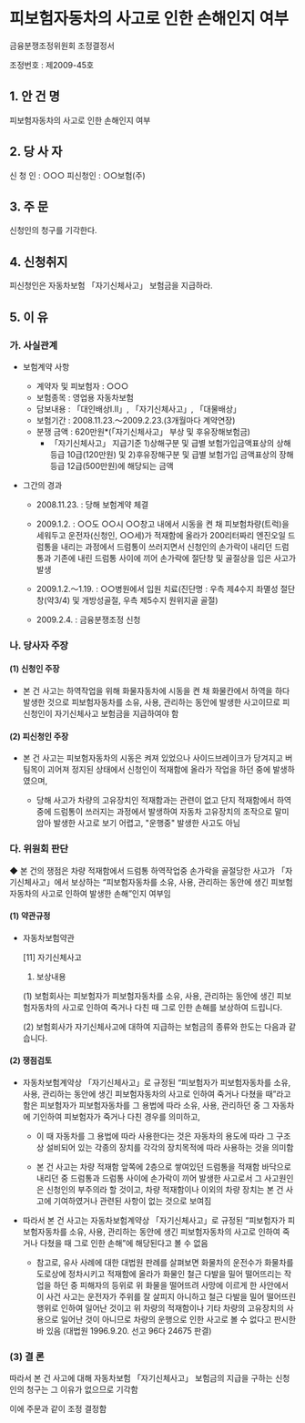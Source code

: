# 피보험자동차의 사고로 인한 손해인지 여부

금융분쟁조정위원회 
조정결정서

조정번호 : 제2009-45호

## 1. 안 건 명 
피보험자동차의 사고로 인한 손해인지 여부

## 2. 당 사 자 
신 청 인  :  ○○○
피신청인  :  ○○보험(주)
 
## 3. 주    문
신청인의 청구를 기각한다.

## 4. 신청취지 
피신청인은 자동차보험 「자기신체사고」 보험금을 지급하라.

## 5. 이   유 

### 가. 사실관계 
* 보험계약 사항 
  * 계약자 및 피보험자 : ○○○
  * 보험종목 : 영업용 자동차보험
  * 담보내용 : 「대인배상I․II」, 「자기신체사고」, 「대물배상」
  * 보험기간 : 2008.11.23.～2009.2.23.(3개월마다 계약연장)
  * 분쟁 금액 : 620만원*(「자기신체사고」 부상 및 후유장해보험금)
      * 「자기신체사고」 지급기준 1)상해구분 및 급별 보험가입금액표상의 상해등급 10급(120만원) 및 2)후유장해구분 및 급별 보험가입 금액표상의 장해등급 12급(500만원)에 해당되는 금액

* 그간의 경과
   - 2008.11.23. : 당해 보험계약 체결

   - 2009.1.2.  : ○○도 ○○시 ○○창고 내에서 시동을 켠 채 피보험차량(트럭)을 세워두고 운전자(신청인, ○○세)가 적재함에 올라가 200리터짜리 엔진오일 드럼통을 내리는 과정에서 드럼통이 쓰러지면서 신청인의 손가락이 내리던 드럼통과 기존에 내린 드럼통 사이에 끼어 손가락에 절단창 및 골절상을 입은 사고가 발생

   - 2009.1.2.～1.19. : ○○병원에서 입원 치료(진단명 : 우측 제4수지 좌멸성 절단창(약3/4) 및 개방성골절, 우측 제5수지 원위지골 골절)

   - 2009.2.4. : 금융분쟁조정 신청

### 나. 당사자 주장 
#### (1) 신청인 주장 
* 본 건 사고는 하역작업을 위해 화물자동차에 시동을 켠 채 화물칸에서 하역을 하다 발생한 것으로 피보험자동차를 소유, 사용, 관리하는 동안에 발생한 사고이므로 피신청인이 자기신체사고 보험금을 지급하여야 함 

#### (2) 피신청인 주장
* 본 건 사고는 피보험자동차의 시동은 켜져 있었으나 사이드브레이크가 당겨지고 버팀목이 괴어져 정지된 상태에서 신청인이 적재함에 올라가 작업을 하던 중에 발생하였으며, 

  * 당해 사고가 차량의 고유장치인 적재함과는 관련이 없고 단지 적재함에서 하역중에 드럼통이 쓰러지는 과정에서 발생하여 자동차 고유장치의 조작으로 말미암아 발생한 사고로 보기 어렵고, "운행중" 발생한 사고도 아님

### 다. 위원회 판단
 ◆ 본 건의 쟁점은 차량 적재함에서 드럼통 하역작업중 손가락을 골절당한 사고가 「자기신체사고」에서 보상하는 “피보험자동차를 소유, 사용, 관리하는 동안에 생긴 피보험자동차의 사고로 인하여 발생한 손해”인지 여부임

#### (1) 약관규정  

* 자동차보험약관

  [11] 자기신체사고
    1. 보상내용
    
    (1) 보험회사는 피보험자가 피보험자동차를 소유, 사용, 관리하는 동안에 생긴 피보험자동차의 사고로 인하여 죽거나 다친 때 그로 인한 손해를 보상하여 드립니다.
   
    (2) 보험회사가 자기신체사고에 대하여 지급하는 보험금의 종류와 한도는 다음과 같습니다.

#### (2) 쟁점검토  

* 자동차보험계약상 「자기신체사고」로 규정된 “피보험자가 피보험자동차를 소유, 사용, 관리하는 동안에 생긴 피보험자동차의 사고로 인하여 죽거나 다쳤을 때”라고 함은 피보험자가 피보험자동차를 그 용법에 따라 소유, 사용, 관리하던 중 그 자동차에 기인하여 피보험자가 죽거나 다친 경우를 의미하고,

  * 이 때 자동차를 그 용법에 따라 사용한다는 것은 자동차의 용도에 따라 그 구조상 설비되어 있는 각종의 장치를 각각의 장치목적에 따라 사용하는 것을 의미함

  * 본 건 사고는 차량 적재함 앞쪽에 2층으로 쌓여있던 드럼통을 적재함 바닥으로 내리던 중 드럼통과 드럼통 사이에 손가락이 끼어 발생한 사고로서 그 사고원인은 신청인의 부주의라 할 것이고, 차량 적재함이나 이외의 차량 장치는 본 건 사고에 기여하였거나 관련된 사항이 없는 것으로 보여짐

* 따라서 본 건 사고는 자동차보험계약상 「자기신체사고」로 규정된 “피보험자가 피보험자동차를 소유, 사용, 관리하는 동안에 생긴 피보험자동차의 사고로 인하여 죽거나 다쳤을 때 그로 인한 손해”에 해당된다고 볼 수 없음

    * 참고로, 유사 사례에 대한 대법원 판례를 살펴보면 화물차의 운전수가 화물차를 도로상에 정차시키고 적재함에 올라가 화물인 철근 다발을 밀어 떨어뜨리는 작업을 하던 중 피해자의 등위로 위 화물을 떨어뜨려 사망에 이르게 한 사안에서 이 사건 사고는 운전자가 주위를 잘 살피지 아니하고 철근 다발을 밀어 떨어뜨린 행위로 인하여 일어난 것이고 위 차량의 적재함이나 기타 차량의 고유장치의 사용으로 일어난 것이 아니므로 차량의 운행으로 인한 사고로 볼 수 없다고 판시한 바 있음 (대법원 1996.9.20. 선고 96다 24675 판결)


### (3) 결 론

따라서 본 건 사고에 대해 자동차보험 「자기신체사고」 보험금의 지급을 구하는 신청인의 청구는 그 이유가 없으므로 기각함

이에 주문과 같이 조정 결정함  

